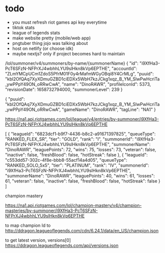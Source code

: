 # todo

- you must refresh riot games api key everytime
- tiktok stats
- league of legends stats
- make website pretty (mobile/web app)
- pngtuber thing jojo was talking about
- host on netlify (or choose idk)
- maybe nextjs? only if project becomes hard to maintain

/lol/summoner/v4/summoners/by-name/{summonerName}
{
"id": "i9XfHa3-PcT6SFzN-NFPrXJ4wbhhLYU9slHkn8kVp6EPTHE",
"accountId": "ZLmYMCpUCm1ZdoS5PfrM01F0y4rMafmWGyOBqi8Y4CrMLg",
"puuid": "kbl2OfQAq7XyXDmuGZBD1ciEDXx5WbH7kzJCkg1xqz_B_YM_SlwPwHcriTa_ywPPpY49ON_oRRwCwA",
"name": "DinoRAWR",
"profileIconId": 5373,
"revisionDate": 1658732794000,
"summonerLevel": 239
}

{
"puuid": "kbl2OfQAq7XyXDmuGZBD1ciEDXx5WbH7kzJCkg1xqz_B_YM_SlwPwHcriTa_ywPPpY49ON_oRRwCwA",
"gameName": "DinoRAWR",
"tagLine": "NA1"
}

https://na1.api.riotgames.com/lol/league/v4/entries/by-summoner/i9XfHa3-PcT6SFzN-NFPrXJ4wbhhLYU9slHkn8kVp6EPTHE

[
{
"leagueId": "6823dcf1-b9f7-4436-b8c2-a91671397825",
"queueType": "RANKED_FLEX_SR",
"tier": "GOLD",
"rank": "I",
"summonerId": "i9XfHa3-PcT6SFzN-NFPrXJ4wbhhLYU9slHkn8kVp6EPTHE",
"summonerName": "DinoRAWR",
"leaguePoints": 72,
"wins": 75,
"losses": 73,
"veteran": false,
"inactive": false,
"freshBlood": false,
"hotStreak": false
},
{
"leagueId": "c553dd57-302c-4f8e-bbb8-55acf14a4d05",
"queueType": "RANKED_SOLO_5x5",
"tier": "PLATINUM",
"rank": "IV",
"summonerId": "i9XfHa3-PcT6SFzN-NFPrXJ4wbhhLYU9slHkn8kVp6EPTHE",
"summonerName": "DinoRAWR",
"leaguePoints": 40,
"wins": 61,
"losses": 61,
"veteran": false,
"inactive": false,
"freshBlood": false,
"hotStreak": false
}
]

champion mastery

https://na1.api.riotgames.com/lol/champion-mastery/v4/champion-masteries/by-summoner/i9XfHa3-PcT6SFzN-NFPrXJ4wbhhLYU9slHkn8kVp6EPTHE

to map champion Id to http://ddragon.leagueoflegends.com/cdn/6.24.1/data/en_US/champion.json

to get latest version, versions[0] https://ddragon.leagueoflegends.com/api/versions.json
